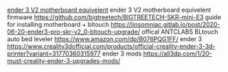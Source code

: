 [ender 3 V2 motherboard equivelent](https://www.biqu.equipment/collections/skr-series/products/bigtreetech-skr-mini-e3-v2-0-32-bit-control-board-integrated-tmc2209-uart-for-ender-3)
ender 3 V2 motherboard equivelent firmware https://github.com/bigtreetech/BIGTREETECH-SKR-mini-E3
guide for installing motherboard + bltouch https://linsomniac.gitlab.io/post/2020-06-20-ender3-pro-skr-v2_0-bltouch-upgrade/
offical ANTCLABS BLtouch auto bed leveler https://www.amazon.com/dp/B076PQG1FF/
ender 3 https://www.creality3dofficial.com/products/official-creality-ender-3-3d-printer?variant=31770360315977
ender 3 mods https://all3dp.com/1/20-must-creality-ender-3-upgrades-mods/
